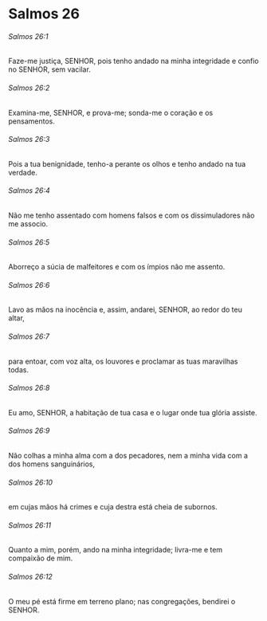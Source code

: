 # Salmos 26

###### Salmos 26:1

Faze-me justiça, SENHOR, pois tenho andado na minha integridade e confio no SENHOR, sem vacilar.

###### Salmos 26:2

Examina-me, SENHOR, e prova-me; sonda-me o coração e os pensamentos.

###### Salmos 26:3

Pois a tua benignidade, tenho-a perante os olhos e tenho andado na tua verdade.

###### Salmos 26:4

Não me tenho assentado com homens falsos e com os dissimuladores não me associo.

###### Salmos 26:5

Aborreço a súcia de malfeitores e com os ímpios não me assento.

###### Salmos 26:6

Lavo as mãos na inocência e, assim, andarei, SENHOR, ao redor do teu altar,

###### Salmos 26:7

para entoar, com voz alta, os louvores e proclamar as tuas maravilhas todas.

###### Salmos 26:8

Eu amo, SENHOR, a habitação de tua casa e o lugar onde tua glória assiste.

###### Salmos 26:9

Não colhas a minha alma com a dos pecadores, nem a minha vida com a dos homens sanguinários,

###### Salmos 26:10

em cujas mãos há crimes e cuja destra está cheia de subornos.

###### Salmos 26:11

Quanto a mim, porém, ando na minha integridade; livra-me e tem compaixão de mim.

###### Salmos 26:12

O meu pé está firme em terreno plano; nas congregações, bendirei o SENHOR.

